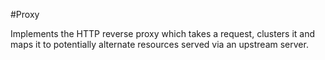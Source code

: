 #Proxy

Implements the HTTP reverse proxy which takes a request, clusters it and maps it
to potentially alternate resources served via an upstream server.
